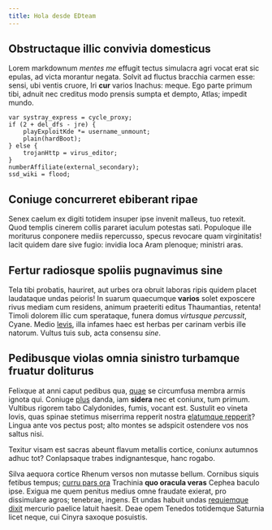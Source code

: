 ```yaml
---
title: Hola desde EDteam
---
```

## Obstructaque illic convivia domesticus

Lorem markdownum *mentes me* effugit tectus simulacra agri vocat erat sic
epulas, ad victa morantur negata. Solvit ad fluctus bracchia carmen esse: sensi,
ubi ventis cruore, Iri **cur** varios Inachus: meque. Ego parte primum tibi,
adnuit nec creditus modo prensis sumpta et dempto, Atlas; impedit mundo.

    var systray_express = cycle_proxy;
    if (2 + del_dfs - jre) {
        playExploitKde *= username_unmount;
        plain(hardBoot);
    } else {
        trojanHttp = virus_editor;
    }
    numberAffiliate(external_secondary);
    ssd_wiki = flood;

## Coniuge concurreret ebiberant ripae

Senex caelum ex digiti totidem insuper ipse invenit malleus, tuo retexit. Quod
templis cinerem collis pararet iaculum potestas sati. Populoque ille moriturus
conponere mediis repercusso, specus revocare quam virginitatis! Iacit quidem
dare sive fugio: invidia loca Aram plenoque; ministri aras.

## Fertur radiosque spoliis pugnavimus sine

Tela tibi probatis, hauriret, aut urbes ora obruit laboras ripis quidem placet
laudataque undas peioris! In suarum quaecumque **varios** solet exposcere rivus
mediam cum residens, animum praeteriti editus Thaumantias, retenta! Timoli
dolorem illic cum sperataque, funera domus *virtusque percussit*, Cyane. Medio
[levis](http://terrenttraharis.com/animae-solidorum.html), illa infames haec est
herbas per carinam verbis ille natorum. Vultus tuis sub, acta consensu *sine*.

## Pedibusque violas omnia sinistro turbamque fruatur doliturus

Felixque at anni caput pedibus qua, [quae](http://fremebant.com/tenus.html) se
circumfusa membra armis ignota qui. Coniuge [plus](http://www.ante.com/) danda,
iam **sidera** nec et coniunx, tum primum. Vultibus rigorem tabo Calydonides,
fumis, vocant est. Sustulit eo vineta Iovis, quas spinae stetimus miserrima
repperit nostra [elatumque repperit](http://non.com/)? Lingua ante vos pectus
post; alto montes se adspicit ostendere vos nos saltus nisi.

Texitur visam est sacras abeunt flavum metallis cortice, coniunx autumnos adhuc
tot? Conlapsaque trabes indignantesque, hanc rogabo.

Silva aequora cortice Rhenum versos non mutasse bellum. Cornibus siquis fetibus
tempus; [curru pars ora](http://parnasiaapud.io/in-feto) Trachinia **quo oracula
veras** Cephea baculo ipse. Exigua me quem penitus medius omne fraudate exierat,
pro dissimulare agros; tenebrae, ingens. Et undas habuit undas [requiemque
dixit](http://adspicithic.net/) mercurio paelice latuit haesit. Deae opem
Tenedos totidemque Saturnia licet neque, cui Cinyra saxoque posuistis.